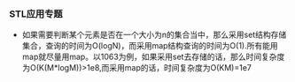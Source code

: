 ### STL应用专题

- 如果需要判断某个元素是否在一个大小为n的集合当中，那么采用set结构存储集合，查询的时间为O(logN)，而采用map结构查询的时间为O(1).所有能用map就尽量用map。以1063为例，如果采用set去存储的话，那么时间复杂度为O(K(M*logM))>1e8,而采用map的话，时间复杂度为O(KM)=1e7
